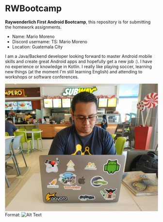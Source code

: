 # RWBootcamp
**Raywenderlich First Android Bootcamp**, this repository is for submitting the homework assignments.


* Name: Mario Moreno
* Discord username: TS: Mario Moreno
* Location: Guatemala City

I am a Java/Backend developer looking forward to master Android mobile skills and create great Android apps and hopefully get a new job :).
I have no experience or knowledge in Kotlin.
I really like playing soccer, learning new things (at the moment I'm still learning English) and attending to workshops or software conferences.


![Me](/images/imagen.jpg)
Format: ![Alt Text](url)
